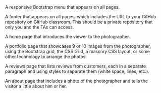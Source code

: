 A responsive Bootstrap menu that appears on all pages.

A footer that appears on all pages, which includes the URL to your GitHub repository on GitHub classroom. This should be a private repository that only you and the TAs can access.

A home page that introduces the viewer to the photographer.

A portfolio page that showcases 9 or 10 images from the photographer, using the Bootstrap grid, the CSS Grid, a masonry CSS layout, or some other technology to arrange the photos.

A reviews page that lists reviews from customers, each in a separate paragraph and using styles to separate them (white space, lines, etc.).

An about page that includes a photo of the photographer and tells the visitor a little about him or her.
